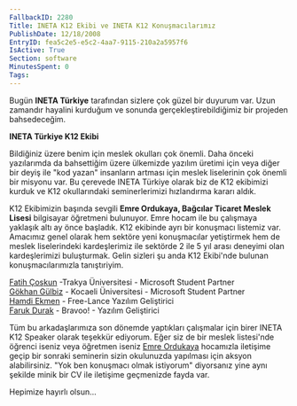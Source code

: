 ```yaml
---
FallbackID: 2280
Title: INETA K12 Ekibi ve INETA K12 Konuşmacılarımız
PublishDate: 12/18/2008
EntryID: fea5c2e5-e5c2-4aa7-9115-210a2a5957f6
IsActive: True
Section: software
MinutesSpent: 0
Tags: 
---
```

Bugün **INETA Türkiye** tarafından sizlere çok güzel bir duyurum var.
Uzun zamandır hayalini kurduğum ve sonunda gerçekleştirebildiğimiz bir
projeden bahsedeceğim.

**INETA Türkiye K12 Ekibi**

Bildiğiniz üzere benim için meslek okulları çok önemli. Daha önceki
yazılarımda da bahsettiğim üzere ülkemizde yazılım üretimi için veya
diğer bir deyiş ile "kod yazan" insanların artması için meslek
liselerinin çok önemli bir misyonu var. Bu çerevede INETA Türkiye olarak
biz de K12 ekibimizi kurduk ve K12 okullarındaki seminerlerimizi
hızlandırma kararı aldık.

K12 Ekibimizin başında sevgili **Emre Ordukaya, Bağcılar Ticaret Meslek
Lisesi** bilgisayar öğretmeni bulunuyor. Emre hocam ile bu çalışmaya
yaklaşık altı ay önce başladık. K12 ekibinde ayrı bir konuşmacı listemiz
var. Amacımız genel olarak hem sektöre yeni konuşmacılar yetiştirmek hem
de meslek liselerindeki kardeşlerimiz ile sektörde 2 ile 5 yıl arası
deneyimi olan kardeşlerimizi buluşturmak. Gelin sizleri şu anda K12
Ekibi'nde bulunan konuşmacılarımızla tanıştıriyim.

[Fatih Çoşkun](http://www.fcoskun.com/) -Trakya Üniversitesi - Microsoft
Student Partner\
 [Gökhan Gülbiz](http://ggulbiz.blogspot.com/) - Kocaeli Üniversitesi -
Microsoft Student Partner\
 [Hamdi Ekmen](http://www.hekmen.com/index.asp) - Free-Lance Yazılım
Geliştirici\
[Faruk Durak](http://www.farukdurak.com/) - Bravoo! - Yazılım
Geliştirici

Tüm bu arkadaşlarımıza son dönemde yaptıkları çalışmalar için birer
INETA K12 Speaker olarak teşekkür ediyorum. Eğer siz de bir meslek
listesi'nde öğrenci iseniz veya öğretmen iseniz [Emre
Ordukaya](mailto:info@emreordukaya.com) hocamızla iletişime geçip bir
sonraki seminerin sizin okulunuzda yapılması için aksyon alabilirsiniz.
"Yok ben konuşmacı olmak istiyorum" diyorsanız yine aynı şekilde minik
bir CV ile iletişime geçmenizde fayda var.

Hepimize hayırlı olsun...


